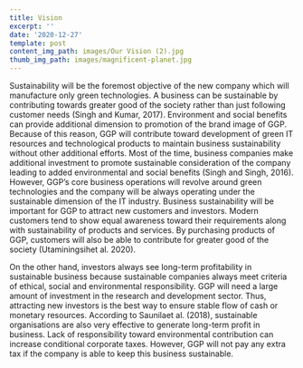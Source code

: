 ```yaml
---
title: Vision
excerpt: ''
date: '2020-12-27'
template: post
content_img_path: images/Our Vision (2).jpg
thumb_img_path: images/magnificent-planet.jpg
---
```

Sustainability will be the foremost objective of the new company which will manufacture only green technologies. A business can be sustainable by contributing towards greater good of the society rather than just following customer needs (Singh and Kumar, 2017). Environment and social benefits can provide additional dimension to promotion of the brand image of GGP. Because of this reason, GGP will contribute toward development of green IT resources and technological products to maintain business sustainability without other additional efforts. Most of the time, business companies make additional investment to promote sustainable consideration of the company leading to added environmental and social benefits (Singh and Singh, 2016). However, GGP’s core business operations will revolve around green technologies and the company will be always operating under the sustainable dimension of the IT industry. Business sustainability will be important for GGP to attract new customers and investors. Modern customers tend to show equal awareness toward their requirements along with sustainability of products and services. By purchasing products of GGP, customers will also be able to contribute for greater good of the society (Utaminingsihet al. 2020). 

On the other hand, investors always see long-term profitability in sustainable business because sustainable companies always meet criteria of ethical, social and environmental responsibility. GGP will need a large amount of investment in the research and development sector. Thus, attracting new investors is the best way to ensure stable flow of cash or monetary resources. According to Saunilaet al. (2018), sustainable organisations are also very effective to generate long-term profit in business. Lack of responsibility toward environmental contribution can increase conditional corporate taxes. However, GGP will not pay any extra tax if the company is able to keep this business sustainable.